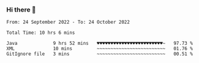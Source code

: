 ### Hi there 👋

<!--
**Sara-Pak/Sara-Pak** is a ✨ _special_ ✨ repository because its `README.md` (this file) appears on your GitHub profile.

Here are some ideas to get you started:

- 🔭 I’m currently working on ...
- 🌱 I’m currently learning ...
- 👯 I’m looking to collaborate on ...
- 🤔 I’m looking for help with ...
- 💬 Ask me about ...
- 📫 How to reach me: ...
- 😄 Pronouns: ...
- ⚡ Fun fact: ...
-->

<!--START_SECTION:waka-->

```text
From: 24 September 2022 - To: 24 October 2022

Total Time: 10 hrs 6 mins

Java             9 hrs 52 mins   ♥♥♥♥♥♥♥♥♥♥♥♥♥♥♥♥♥♥♥♥♥♥♥♥~   97.73 %
XML              10 mins         ~~~~~~~~~~~~~~~~~~~~~~~~~   01.76 %
GitIgnore file   3 mins          ~~~~~~~~~~~~~~~~~~~~~~~~~   00.51 %
```

<!--END_SECTION:waka-->
